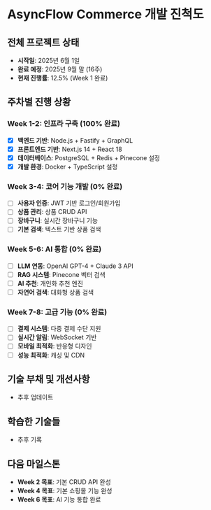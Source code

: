# AsyncFlow Commerce 개발 진척도

## 전체 프로젝트 상태
- **시작일**: 2025년 6월 1일
- **완료 예정**: 2025년 9월 말 (16주)
- **현재 진행률**: 12.5% (Week 1 완료)

## 주차별 진행 상황

### Week 1-2: 인프라 구축 (100% 완료)
- [x] **백엔드 기반**: Node.js + Fastify + GraphQL
- [x] **프론트엔드 기반**: Next.js 14 + React 18
- [x] **데이터베이스**: PostgreSQL + Redis + Pinecone 설정
- [x] **개발 환경**: Docker + TypeScript 설정

### Week 3-4: 코어 기능 개발 (0% 완료)
- [ ] **사용자 인증**: JWT 기반 로그인/회원가입
- [ ] **상품 관리**: 상품 CRUD API
- [ ] **장바구니**: 실시간 장바구니 기능
- [ ] **기본 검색**: 텍스트 기반 상품 검색

### Week 5-6: AI 통합 (0% 완료)
- [ ] **LLM 연동**: OpenAI GPT-4 + Claude 3 API
- [ ] **RAG 시스템**: Pinecone 벡터 검색
- [ ] **AI 추천**: 개인화 추천 엔진
- [ ] **자연어 검색**: 대화형 상품 검색

### Week 7-8: 고급 기능 (0% 완료)
- [ ] **결제 시스템**: 다중 결제 수단 지원
- [ ] **실시간 알림**: WebSocket 기반
- [ ] **모바일 최적화**: 반응형 디자인
- [ ] **성능 최적화**: 캐싱 및 CDN

## 기술 부채 및 개선사항
- 추후 업데이트

## 학습한 기술들
- 추후 기록

## 다음 마일스톤
- **Week 2 목표**: 기본 CRUD API 완성
- **Week 4 목표**: 기본 쇼핑몰 기능 완성
- **Week 6 목표**: AI 기능 통합 완료
